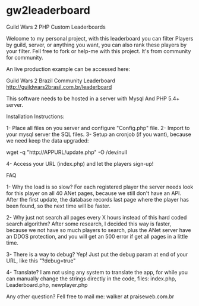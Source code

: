 gw2leaderboard
==============

Guild Wars 2 PHP Custom Leaderboards

Welcome to my personal project, with this leaderboard you can filter Players by guild, server, or anything you want, you can also rank these players by your filter.
Fell free to fork or help-me with this project. It's from community for community.

An live production example can be accessed here:

Guild Wars 2 Brazil Community Leaderboard http://guildwars2brasil.com.br/leaderboard

This software needs to be hosted in a server with Mysql And PHP 5.4+ server.

Installation Instructions:

1- Place all files on you server and configure "Config.php" file.
2- Import to your mysql server the SQL files.
3- Setup an cronjob (if you want), because we need keep the data upgraded:

wget -q "http://APPURL/update.php" -O /dev/null

4- Access your URL (index.php) and let the players sign-up!

FAQ

1- Why the load is so slow?
For each registered player the server needs look for this player on all 40 ANet pages, because we still don't have an API.
After the first update, the database records last page where the player has been found, so the next time will be faster.

2- Why just not search all pages every X hours instead of this hard coded search algorithm?
After some research, I decided this way is faster, because we not have so much players to search, plus the ANet server have an DDOS protection, and you will get an 500 error if get all pages in a little time.

3- There is a way to debug?
Yep! Just put the debug param at end of your URL, like this "?debug=true"

4- Translate?
I am not using any system to translate the app, for while you can manually change the strings directly in the code, files: index.php, Leaderboard.php, newplayer.php

Any other question? Fell free to mail me: walker at praiseweb.com.br
